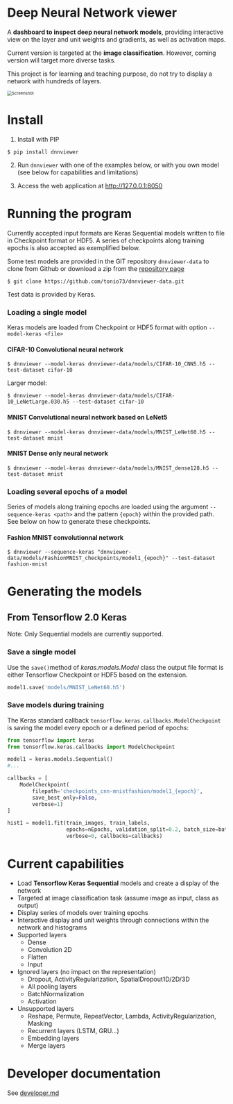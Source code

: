 # Deep Neural Network viewer

A **dashboard to inspect deep neural network models**, providing interactive view on the layer and unit weights and gradients, as well as activation maps.

Current version is targeted at the **image classification**. However, coming version will target more diverse tasks.

This project is for learning and teaching purpose, do not try to display a network with hundreds of layers.

<img src="assets/screenshots/CIFAR-10_LeNetLarge.png" alt="Screenshot" style="zoom:67%;" />

# Install

1. Install with PIP
```shell script
$ pip install dnnviewer
```

2. Run `dnnviewer` with one of the examples below, or with you own model (see below for capabilities and limitations)

3. Access the web application at http://127.0.0.1:8050


# Running the program

Currently accepted input formats are Keras Sequential models written to file in Checkpoint format or HDF5. A series of checkpoints along training epochs is also accepted as exemplified below.

Some test models are provided in the GIT repository `dnnviewer-data` to clone from Github or download a zip from the [repository page](https://github.com/tonio73/dnnviewer-data)

```shell script
$ git clone https://github.com/tonio73/dnnviewer-data.git
```

Test data is provided by Keras.

### Loading a single model

Keras models are loaded from Checkpoint or HDF5 format with option `--model-keras <file>`

#### CIFAR-10 Convolutional neural network

```shell
$ dnnviewer --model-keras dnnviewer-data/models/CIFAR-10_CNN5.h5 --test-dataset cifar-10
```

Larger model:

```shell
$ dnnviewer --model-keras dnnviewer-data/models/CIFAR-10_LeNetLarge.030.h5 --test-dataset cifar-10
```

#### MNIST Convolutional neural network based on LeNet5

```shell
$ dnnviewer --model-keras dnnviewer-data/models/MNIST_LeNet60.h5 --test-dataset mnist
```

#### MNIST Dense only neural network

```shell
$ dnnviewer --model-keras dnnviewer-data/models/MNIST_dense128.h5 --test-dataset mnist
```

### Loading several epochs of a model

Series of models along training epochs are loaded using the argument `--sequence-keras <path>` and the pattern `{epoch}` within the provided path. See below on how to generate these checkpoints.

#### Fashion MNIST convolutionnal network

```shell
$ dnnviewer --sequence-keras "dnnviewer-data/models/FashionMNIST_checkpoints/model1_{epoch}" --test-dataset fashion-mnist
```

# Generating the models

## From Tensorflow 2.0 Keras

Note: Only Sequential models are currently supported.

### Save a single model

Use the `save()`method of _keras.models.Model_ class the output file format is either Tensorflow Checkpoint or HDF5 based on the extension. 

```python
model1.save('models/MNIST_LeNet60.h5')
```

### Save models during training

The Keras standard callback `tensorflow.keras.callbacks.ModelCheckpoint` is saving the model every epoch or a defined period of epochs:

```python
from tensorflow import keras
from tensorflow.keras.callbacks import ModelCheckpoint

model1 = keras.models.Sequential()
#...

callbacks = [
    ModelCheckpoint(
        filepath='checkpoints_cnn-mnistfashion/model1_{epoch}',
        save_best_only=False,
        verbose=1)
]

hist1 = model1.fit(train_images, train_labels, 
                   epochs=nEpochs, validation_split=0.2, batch_size=batch_size,
                   verbose=0, callbacks=callbacks)
```

# Current capabilities

- Load **Tensorflow Keras Sequential** models and create a display of the network
- Targeted at image classification task (assume image as input, class as output)
- Display series of models over training epochs
- Interactive display and unit weights through connections within the network and histograms
- Supported layers
  - Dense
  - Convolution 2D
  - Flatten
  - Input
- Ignored layers (no impact on the representation)
  - Dropout, ActivityRegularization, SpatialDropout1D/2D/3D
  - All pooling layers
  - BatchNormalization
  - Activation
- Unsupported layers
  - Reshape, Permute, RepeatVector, Lambda, ActivityRegularization, Masking
  - Recurrent layers (LSTM, GRU...)
  - Embedding layers
  - Merge layers


# Developer documentation

See [developer.md](docs/developer.md)